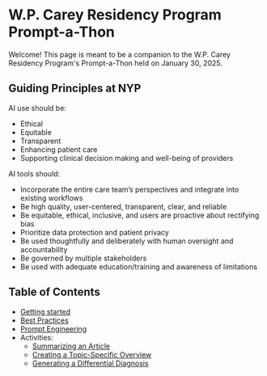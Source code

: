 # W.P. Carey Residency Program Prompt-a-Thon

Welcome! This page is meant to be a companion to the W.P. Carey Residency Program's Prompt-a-Thon held on January 30, 2025.

## Guiding Principles at NYP
AI use should be:
- Ethical
- Equitable
- Transparent
- Enhancing patient care
- Supporting clinical decision making and well-being of providers

AI tools should:
- Incorporate the entire care team’s perspectives and integrate into existing workflows 
- Be high quality, user-centered, transparent, clear, and reliable
- Be equitable, ethical, inclusive, and users are proactive about rectifying bias
- Prioritize data protection and patient privacy
- Be used thoughtfully and deliberately with human oversight and accountability
- Be governed by multiple stakeholders
- Be used with adequate education/training and awareness of limitations

## Table of Contents
- [Getting started](https://wpcrp.github.io/promptathon/getting_started.html)
- [Best Practices](https://wpcrp.github.io/promptathon/best_practices.html)
- [Prompt Engineering](https://wpcrp.github.io/promptathon/prompt_engineering.html)
- Activities:
	- [Summarizing an Article](https://wpcrp.github.io/promptathon/article_summary.html)
	- [Creating a Topic-Specific Overview](https://wpcrp.github.io/promptathon/topic_overview.html)
	- [Generating a Differential Diagnosis](https://wpcrp.github.io/promptathon/differential_diagnosis.html)
